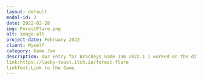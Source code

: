 ```yaml
---
layout: default
modal-id: 2
date: 2022-02-28
img: ForestFlare.png
alt: image-alt
project-date: February 2022
client: Myself
category: Game Jam
description: Our Entry for Brackeys Game Jam 2022.1 I worked on the different abilities the player has to use in the game and also on the saving system and movement system. 
link:https://lucky-toast.itch.io/forest-flare
linkText:Link to the Game
---
```

